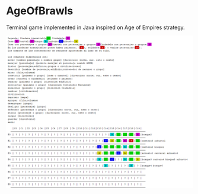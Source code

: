 # AgeOfBrawls
Terminal game implemented in Java inspired on Age of Empires strategy.

![alt text](https://github.com/manudroid19/AgeOfBrawls/raw/master/Captura.PNG)
